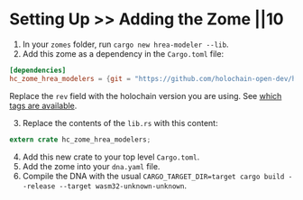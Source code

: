 # Setting Up >> Adding the Zome ||10

1. In your `zomes` folder, run `cargo new hrea-modeler --lib`.
2. Add this zome as a dependency in the `Cargo.toml` file:

```toml
[dependencies]
hc_zome_hrea_modelers = {git = "https://github.com/holochain-open-dev/hrea-modeler", rev = "for-hc-v0.0.124", package = "hc_zome_hrea_modelers"}
```

Replace the `rev` field with the holochain version you are using. See [which tags are available](https://github.com/holochain-open-dev/hrea-modeler/tags).

3.  Replace the contents of the `lib.rs` with this content:

```rust
extern crate hc_zome_hrea_modelers;
```

4. Add this new crate to your top level `Cargo.toml`.
5. Add the zome into your `dna.yaml` file.
6. Compile the DNA with the usual `CARGO_TARGET_DIR=target cargo build --release --target wasm32-unknown-unknown`.
